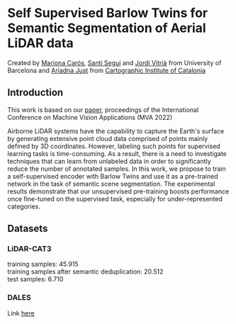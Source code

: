 # Self Supervised Barlow Twins for Semantic Segmentation of Aerial LiDAR data

Created by [Mariona Carós](https://www.linkedin.com/in/marionacaros/), [Santi Seguí](https://ssegui.github.io/) and [Jordi Vitrià](https://algorismes.github.io/) from University of Barcelona and [Ariadna Just](https://www.linkedin.com/in/ariadna-just-0a667559/?originalSubdomain=es) from [Cartographic Institute of Catalonia](https://www.icgc.cat/es)

## Introduction
This work is based on our [paper]([https://ieeexplore.ieee.org/abstract/document/10216191]), proceedings of the International Conference on Machine Vision Applications (MVA 2022)

Airborne LiDAR systems have the capability to capture the Earth's surface  by generating extensive point cloud data comprised of points mainly defined by 3D coordinates. However, labeling such points for supervised learning tasks is time-consuming. As a result, there is a need to investigate techniques that can learn from unlabeled data in order to significantly reduce the number of annotated samples. In this work, we propose to train a self-supervised encoder with Barlow Twins and use it as a pre-trained network in the task of semantic scene segmentation. The experimental results demonstrate that our unsupervised pre-training boosts performance once fine-tuned on the supervised task, especially for under-represented categories.

## Datasets
### LiDAR-CAT3
training samples: 45.915 <br />
training samples after semantic deduplication: 20.512 <br />
test samples: 6.710 <br />

### DALES
Link [here](https://udayton.edu/engineering/research/centers/vision_lab/research/was_data_analysis_and_processing/dale.php)

